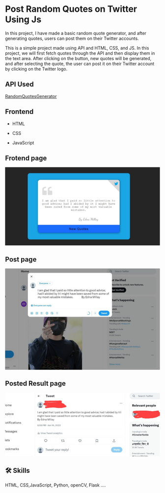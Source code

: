 
# Post Random Quotes on Twitter Using Js
In this project, I have made a basic random quote generator, and after generating quotes, users can post them on their Twitter accounts.

This is a simple project made using API and HTML, CSS, and JS. In this project, we will first fetch quotes through the API and then display them in the text area. After clicking on the button, new quotes will be generated, and after selecting the quote, the user can post it on their Twitter account by clicking on the Twitter logo.
##  API Used



[RandomQuotesGenerator](https://type.fit/api/quotes)



## Frontend

- HTML

- CSS

- JavaScript












## Frotend page

![App Screenshot](https://github.com/devgeek2700/Post-Random-Quotes-on-Twitter-Using-Js/blob/master/output1.jpeg?raw=true)

## Post page

![App Screenshot](https://github.com/devgeek2700/Post-Random-Quotes-on-Twitter-Using-Js/blob/master/output2.jpeg?raw=true)

## Posted Result page

![App Screenshot](https://github.com/devgeek2700/Post-Random-Quotes-on-Twitter-Using-Js/blob/master/output3.jpeg?raw=true)


## 🛠 Skills
HTML, CSS,JavaScript, Python, openCV, Flask ....

